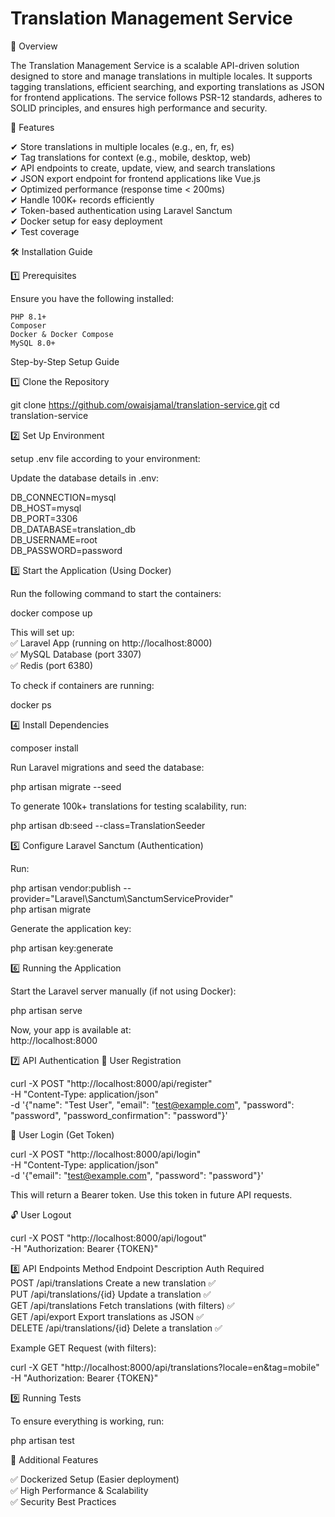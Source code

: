 # Translation Management Service <br>

📌 Overview

The Translation Management Service is a scalable API-driven solution designed to store and manage translations in multiple locales. It supports tagging translations, efficient searching, and exporting translations as JSON for frontend applications. The service follows PSR-12 standards, adheres to SOLID principles, and ensures high performance and security.

🚀 Features

✔ Store translations in multiple locales (e.g., en, fr, es) <br>
✔ Tag translations for context (e.g., mobile, desktop, web) <br>
✔ API endpoints to create, update, view, and search translations <br>
✔ JSON export endpoint for frontend applications like Vue.js <br>
✔ Optimized performance (response time < 200ms) <br>
✔ Handle 100K+ records efficiently <br>
✔ Token-based authentication using Laravel Sanctum <br>
✔ Docker setup for easy deployment <br>
✔ Test coverage <br>

🛠 Installation Guide <br>

1️⃣ Prerequisites

Ensure you have the following installed:

    PHP 8.1+
    Composer
    Docker & Docker Compose
    MySQL 8.0+

Step-by-Step Setup Guide

1️⃣ Clone the Repository

git clone https://github.com/owaisjamal/translation-service.git
cd translation-service

2️⃣ Set Up Environment

setup .env file according to your environment:

Update the database details in .env:

DB_CONNECTION=mysql <br>
DB_HOST=mysql <br> 
DB_PORT=3306 <br>
DB_DATABASE=translation_db <br>
DB_USERNAME=root <br>
DB_PASSWORD=password <br>

3️⃣ Start the Application (Using Docker)

Run the following command to start the containers:

docker compose up <br>

This will set up: <br>
✅ Laravel App (running on http://localhost:8000) <br>
✅ MySQL Database (port 3307) <br>
✅ Redis (port 6380) <br>

To check if containers are running: <br>

docker ps <br>

4️⃣ Install Dependencies

composer install <br>

Run Laravel migrations and seed the database: <br>

php artisan migrate --seed <br>

To generate 100k+ translations for testing scalability, run:

php artisan db:seed --class=TranslationSeeder <br>

5️⃣ Configure Laravel Sanctum (Authentication) <br>

Run:

php artisan vendor:publish --provider="Laravel\Sanctum\SanctumServiceProvider" <br>
php artisan migrate

Generate the application key: <br>

php artisan key:generate

6️⃣ Running the Application

Start the Laravel server manually (if not using Docker): <br>

php artisan serve

Now, your app is available at: <br>
http://localhost:8000
<br>

7️⃣ API Authentication
🔑 User Registration

curl -X POST "http://localhost:8000/api/register" \
     -H "Content-Type: application/json" \
     -d '{"name": "Test User", "email": "test@example.com", "password": "password", "password_confirmation": "password"}'

🔐 User Login (Get Token)

curl -X POST "http://localhost:8000/api/login" \
     -H "Content-Type: application/json" \
     -d '{"email": "test@example.com", "password": "password"}'

This will return a Bearer token. Use this token in future API requests.

🔓 User Logout

curl -X POST "http://localhost:8000/api/logout" \
     -H "Authorization: Bearer {TOKEN}"

8️⃣ API Endpoints
Method	Endpoint	Description	Auth Required <br>
POST	/api/translations	Create a new translation	✅ <br>
PUT	/api/translations/{id}	Update a translation	✅ <br>
GET	/api/translations	Fetch translations (with filters)	✅ <br>
GET	/api/export	Export translations as JSON	✅ <br>
DELETE	/api/translations/{id}	Delete a translation	✅ <br>

Example GET Request (with filters):

curl -X GET "http://localhost:8000/api/translations?locale=en&tag=mobile" \
     -H "Authorization: Bearer {TOKEN}"

9️⃣ Running Tests

To ensure everything is working, run:

php artisan test



🎯 Additional Features

✅ Dockerized Setup (Easier deployment) <br>
✅ High Performance & Scalability <br>
✅ Security Best Practices <br>
